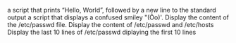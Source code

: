  a script that prints “Hello, World”, followed by a new line to the standard output
  a script that displays a confused smiley "(Ôo)'.
Display the content of the /etc/passwd file.
Display the content of /etc/passwd and /etc/hosts
Display the last 10 lines of /etc/passwd
diplaying the first 10 lines
